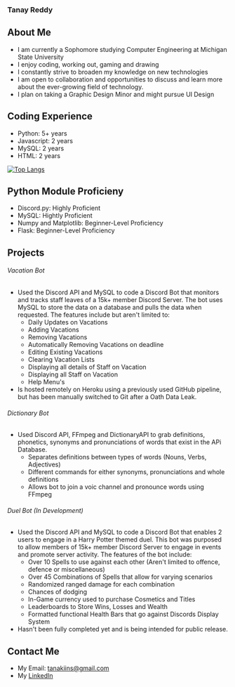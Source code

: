 ### Tanay Reddy

## About Me

- I am currently a Sophomore studying Computer Engineering at Michigan State University
- I enjoy coding, working out, gaming and drawing
- I constantly strive to broaden my knowledge on new technologies
- I am open to collaboration and opportunities to discuss and learn more about the ever-growing field of technology.
- I plan on taking a Graphic Design Minor and might pursue UI Design

## Coding Experience

- Python: 5+ years
- Javascript: 2 years
- MySQL: 2 years
- HTML: 2 years

[![Top Langs](https://github-readme-stats.vercel.app/api/top-langs/?username=tanakiin&layout=compact&show_icons=true&theme=github_dark )](https://github.com/Tanakiin)

## Python Module Proficieny

- Discord.py: Highly Proficient
- MySQL: Hightly Proficient
- Numpy and Matplotlib: Beginner-Level Proficiency
- Flask: Beginner-Level Proficiency

## Projects
###### Vacation Bot

- Used the Discord API and MySQL to code a Discord Bot that monitors and tracks staff leaves of a 15k+ member Discord Server. The bot uses MySQL to store the data on a database and pulls the data when requested. The features include but aren't limited to: 
  - Daily Updates on Vacations
  - Adding Vacations
  - Removing Vacations
  - Automatically Removing Vacations on deadline
  - Editing Existing Vacations
  - Clearing Vacation Lists
  - Displaying all details of Staff on Vacation
  - Displaying all Staff on Vacation
  - Help Menu's
 - Is hosted remotely on Heroku using a previously used GitHub pipeline, but has been manually switched to Git after a Oath Data Leak.

###### Dictionary Bot

- Used Discord API, FFmpeg and DictionaryAPI to grab definitions, phonetics, synonyms and pronunciations of words that exist in the APi Database.
  - Separates definitions between types of words (Nouns, Verbs, Adjectives)
  - Different commands for either synonyms, pronunciations and whole definitions
  - Allows bot to join a voic channel and pronounce words using FFmpeg 

###### Duel Bot (In Development)
 
- Used the Discord API and MySQL to code a Discord Bot that enables 2 users to engage in a Harry Potter themed duel. This bot was purposed to allow members of 15k+ member Discord Server to engage in events and promote server activity. The features of the bot include:
  - Over 10 Spells to use against each other (Aren't limited to offence, defence or miscellaneous)
  - Over 45 Combinations of Spells that allow for varying scenarios
  - Randomized ranged damage for each combination
  - Chances of dodging
  - In-Game currency used to purchase Cosmetics and Titles
  - Leaderboards to Store Wins, Losses and Wealth
  - Formatted functional Health Bars that go against Discords Display System
- Hasn't been fully completed yet and is being intended for public release.

## Contact Me

- My Email: tanakiins@gmail.com
- My [LinkedIn](https://www.linkedin.com/in/tanay-reddy-a69044222/)
